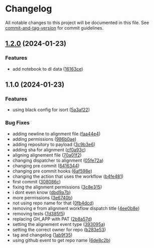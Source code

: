 # Changelog

All notable changes to this project will be documented in this file. See [commit-and-tag-version](https://github.com/absolute-version/commit-and-tag-version) for commit guidelines.

## [1.2.0](https://github.com/DemyCode/minecraft-copilot-ml/compare/v1.1.0...v1.2.0) (2024-01-23)


### Features

* add notebook to dl data ([16163ce](https://github.com/DemyCode/minecraft-copilot-ml/commit/16163ce8cc0d3c0f95d11fcf9ed4637234fa827a))

## 1.1.0 (2024-01-23)


### Features

* using black config for isort ([5a3af22](https://github.com/DemyCode/minecraft-copilot-ml/commit/5a3af22b7ca07f43a5978da094a11f45ec39a019))


### Bug Fixes

* adding newline to alignment file ([faa44e4](https://github.com/DemyCode/minecraft-copilot-ml/commit/faa44e462d13b0296f03c67f46538e6f6e21bc07))
* adding permissions ([986b0ae](https://github.com/DemyCode/minecraft-copilot-ml/commit/986b0aeb7e862c0f16d77882cc3992dd61428690))
* adding repository to payload ([3c9b3e6](https://github.com/DemyCode/minecraft-copilot-ml/commit/3c9b3e619181a727dc912d3eb4e60b5bdd949507))
* adding sha for alignment ([cf0a93c](https://github.com/DemyCode/minecraft-copilot-ml/commit/cf0a93caa0309f747359a2b7c17aa9e206ce4d7a))
* aligning alignement file ([70a01f2](https://github.com/DemyCode/minecraft-copilot-ml/commit/70a01f271ecb0aa816938dd53bd3d707243ec6f8))
* changing dispatcher to alignment ([05fe72a](https://github.com/DemyCode/minecraft-copilot-ml/commit/05fe72a900ca76e81a1a3fc065f3c409dae52944))
* changing pre commit ([6416344](https://github.com/DemyCode/minecraft-copilot-ml/commit/6416344fce121e08fd9a4af9ee86e66c1d58015a))
* changing pre commit hooks ([6af598e](https://github.com/DemyCode/minecraft-copilot-ml/commit/6af598e78e5a6fcc84404aee3ff859cccb07bf2e))
* changing the action that uses the workflow ([b4fe481](https://github.com/DemyCode/minecraft-copilot-ml/commit/b4fe4818bfbd9be76f26a1897b373817068b29ec))
* first commit ([308086c](https://github.com/DemyCode/minecraft-copilot-ml/commit/308086cd6717c57f53fa581a3e34afd9a31414e9))
* fixing the alignment permissions ([3c8e315](https://github.com/DemyCode/minecraft-copilot-ml/commit/3c8e3159654cf8525ece1016a8fb124c7ab7bf40))
* i dont even know ([dbd9a7b](https://github.com/DemyCode/minecraft-copilot-ml/commit/dbd9a7b80cc7c8428ecd7b6346f0dae71cfb2b35))
* more permissions ([3e6740b](https://github.com/DemyCode/minecraft-copilot-ml/commit/3e6740bc2fa808b36b7ae33b296b3faf079d2e48))
* not using repo name for that ([0fb4dcd](https://github.com/DemyCode/minecraft-copilot-ml/commit/0fb4dcd06afa0d4b51f056321c2ef5a476c716f1))
* removing e from alignment workflow dispatch title ([4ee0b8e](https://github.com/DemyCode/minecraft-copilot-ml/commit/4ee0b8e249f347f5b186e5a830360d32ad153722))
* removing tests ([7d385f5](https://github.com/DemyCode/minecraft-copilot-ml/commit/7d385f5eb0b93ba7940506944898909d9a8c75b3))
* replacing GH_APP with PAT ([2b8a57d](https://github.com/DemyCode/minecraft-copilot-ml/commit/2b8a57da557b0d8158fa450294945ff56ba9d399))
* setting the alignement event type ([393095a](https://github.com/DemyCode/minecraft-copilot-ml/commit/393095a069a073438546bfa8252fc8052b2c6077))
* setting the correct owner for repo ([b283e53](https://github.com/DemyCode/minecraft-copilot-ml/commit/b283e5383dfa59bff248f2ee66d4813872cdad24))
* tag and changelog ([1ab9f35](https://github.com/DemyCode/minecraft-copilot-ml/commit/1ab9f35ed29d792b4005c51a9321a32dd3cde2ac))
* using github event to get repo name ([6de8c2b](https://github.com/DemyCode/minecraft-copilot-ml/commit/6de8c2b648e6b29cc96581139c6ef20b9d6ce4cf))
